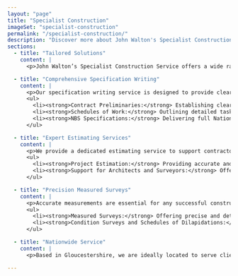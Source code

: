 ```yaml
---
layout: "page"
title: "Specialist Construction"
imageSet: "specialist-construction"
permalink: "/specialist-construction/"
description: "Discover more about John Walton's Specialist Construction services."
sections:
  - title: "Tailored Solutions"
    content: |
      <p>John Walton’s Specialist Construction Service offers a wide range of professional services, including building specification writing, precise measured surveys, and comprehensive project estimates. Our approach ensures detailed, reliable, and high-quality documentation for every project, helping architects, surveyors, and self-build clients achieve their construction goals with confidence.</p>

  - title: "Comprehensive Specification Writing"
    content: |
      <p>Our specification writing service is designed to provide clear, precise documentation tailored to your project’s unique needs. We specialize in:</p>
      <ul>
        <li><strong>Contract Preliminaries:</strong> Establishing clear project guidelines and expectations from the outset.</li>
        <li><strong>Schedules of Work:</strong> Outlining detailed tasks and responsibilities to streamline project execution.</li>
        <li><strong>NBS Specifications:</strong> Delivering full National Building Specification (NBS) standards for a consistent, high-quality result.</li>
      </ul>

  - title: "Expert Estimating Services"
    content: |
      <p>We provide a dedicated estimating service to support contractors in preparing accurate bids and project proposals. Our detailed estimates help you stay competitive while ensuring all project costs are covered.</p>
      <ul>
        <li><strong>Project Estimation:</strong> Providing accurate and detailed cost assessments for construction projects.</li>
        <li><strong>Support for Architects and Surveyors:</strong> Offering reliable estimates that align with your project’s design and specifications.</li>
      </ul>

  - title: "Precision Measured Surveys"
    content: |
      <p>Accurate measurements are essential for any successful construction project. John Walton’s measured survey service delivers highly accurate, dimensionally precise drawings of existing buildings. We provide surveys tailored to any level of sophistication required by architects, designers, and project managers.</p>
      <ul>
        <li><strong>Measured Surveys:</strong> Offering precise and detailed surveys for existing structures, ensuring reliable data for project planning.</li>
        <li><strong>Condition Surveys and Schedules of Dilapidations:</strong> Evaluating the condition of buildings and providing detailed reports for maintenance or renovation needs.</li>
      </ul>

  - title: "Nationwide Service"
    content: |
      <p>Based in Gloucestershire, we are ideally located to serve clients throughout the South West, West Midlands, Oxfordshire, and Wiltshire. However, we are not limited to these regions and proudly offer our specialist construction services nationwide.</p>

---
```

